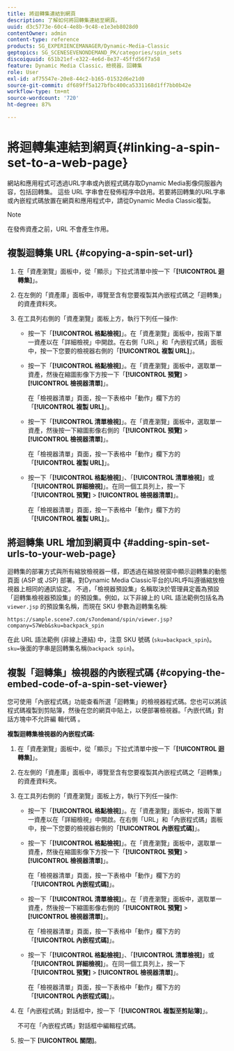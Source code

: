 ```yaml
---
title: 將迴轉集連結到網頁
description: 了解如何將回轉集連結至網頁。
uuid: d3c5773e-60c4-4e8b-9c48-e1e3eb8028d0
contentOwner: admin
content-type: reference
products: SG_EXPERIENCEMANAGER/Dynamic-Media-Classic
geptopics: SG_SCENESEVENONDEMAND_PK/categories/spin_sets
discoiquuid: 651b21ef-e322-4e6d-8e37-45ffd56f7a58
feature: Dynamic Media Classic，檢視器，回轉集
role: User
exl-id: af75547e-20e8-44c2-b165-01532d6e21d0
source-git-commit: df689ff5a127bfbc400ca5331168d1ff7bb0b42e
workflow-type: tm+mt
source-wordcount: '720'
ht-degree: 87%

---
```


# 將迴轉集連結到網頁{#linking-a-spin-set-to-a-web-page}

網站和應用程式可透過URL字串或內嵌程式碼存取Dynamic Media影像伺服器內容，包括回轉集。 這些 URL 字串會在發佈程序中啟用。若要將回轉集的URL字串或內嵌程式碼放置在網頁和應用程式中，請從Dynamic Media Classic複製。

>[!NOTE]
>
>在發佈資產之前，URL 不會產生作用。

## 複製迴轉集 URL {#copying-a-spin-set-url}

1. 在「資產瀏覽」面板中，從「顯示」下拉式清單中按一下「**[!UICONTROL 迴轉集]**」。
1. 在左側的「資產庫」面板中，導覽至含有您要複製其內嵌程式碼之「迴轉集」的資產資料夾。
1. 在工具列右側的「資產瀏覽」面板上方，執行下列任一操作:

   * 按一下「**[!UICONTROL 格點檢視]**」。在「資產瀏覽」面板中，按兩下單一資產以在「詳細檢視」中開啟。在右側「URL」和「內嵌程式碼」面板中，按一下您要的檢視器右側的「**[!UICONTROL 複製 URL]**」。
   * 按一下「**[!UICONTROL 格點檢視]**」。在「資產瀏覽」面板中，選取單一資產，然後在縮圖影像下方按一下「**[!UICONTROL 預覽]** > **[!UICONTROL 檢視器清單]**」。

      在「檢視器清單」頁面，按一下表格中「動作」欄下方的「**[!UICONTROL 複製 URL]**」。

   * 按一下「**[!UICONTROL 清單檢視]**」。在「資產瀏覽」面板中，選取單一資產，然後按一下縮圖影像右側的「**[!UICONTROL 預覽]** > **[!UICONTROL 檢視器清單]**」。

      在「檢視器清單」頁面，按一下表格中「動作」欄下方的「**[!UICONTROL 複製 URL]**」。

   * 按一下「**[!UICONTROL 格點檢視]**」、「**[!UICONTROL 清單檢視]**」或「**[!UICONTROL 詳細檢視]**」。在同一個工具列上，按一下「**[!UICONTROL 預覽]** > **[!UICONTROL 檢視器清單]**」。

      在「檢視器清單」頁面，按一下表格中「動作」欄下方的「**[!UICONTROL 複製 URL]**」。

## 將迴轉集 URL 增加到網頁中 {#adding-spin-set-urls-to-your-web-page}

迴轉集的部署方式與所有縮放檢視器一樣，即透過在縮放視窗中顯示迴轉集的動態頁面 (ASP 或 JSP) 部署。對Dynamic Media Classic平台的URL呼叫遵循縮放檢視器上相同的通訊協定。 不過，「檢視器預設集」名稱取決於管理員定義為預設「迴轉集檢視器預設集」的預設集。例如，以下非線上的 URL 語法範例包括名為 `viewer.jsp` 的預設集名稱，而現在 SKU 參數為迴轉集名稱:

```as3
https://sample.scene7.com/s7ondemand/spin/viewer.jsp?company=S7Web&sku=backpack_spin
```

在此 URL 語法範例 (非線上連結) 中，注意 SKU 號碼 (`sku=backpack_spin`)。`sku=`後面的字串是回轉集名稱(`backpack spin`)。

## 複製「迴轉集」檢視器的內嵌程式碼 {#copying-the-embed-code-of-a-spin-set-viewer}

您可使用「內嵌程式碼」功能查看所選「迴轉集」的檢視器程式碼。您也可以將該程式碼複製到剪貼簿，然後在您的網頁中貼上，以便部署檢視器。「內嵌代碼」對話方塊中不允許編 輯代碼 。

**複製迴轉集檢視器的內嵌程式碼:**

1. 在「資產瀏覽」面板中，從「顯示」下拉式清單中按一下「**[!UICONTROL 迴轉集]**」。
1. 在左側的「資產庫」面板中，導覽至含有您要複製其內嵌程式碼之「迴轉集」的資產資料夾。
1. 在工具列右側的「資產瀏覽」面板上方，執行下列任一操作:

   * 按一下「**[!UICONTROL 格點檢視]**」。在「資產瀏覽」面板中，按兩下單一資產以在「詳細檢視」中開啟。在右側「URL」和「內嵌程式碼」面板中，按一下您要的檢視器右側的「**[!UICONTROL 內嵌程式碼]**」。
   * 按一下「**[!UICONTROL 格點檢視]**」。在「資產瀏覽」面板中，選取單一資產，然後在縮圖影像下方按一下「**[!UICONTROL 預覽]** > **[!UICONTROL 檢視器清單]**」。

      在「檢視器清單」頁面，按一下表格中「動作」欄下方的「**[!UICONTROL 內嵌程式碼]**」。

   * 按一下「**[!UICONTROL 清單檢視]**」。在「資產瀏覽」面板中，選取單一資產，然後按一下縮圖影像右側的「**[!UICONTROL 預覽]** > **[!UICONTROL 檢視器清單]**」。

      在「檢視器清單」頁面，按一下表格中「動作」欄下方的「**[!UICONTROL 內嵌程式碼]**」。

   * 按一下「**[!UICONTROL 格點檢視]**」、「**[!UICONTROL 清單檢視]**」或「**[!UICONTROL 詳細檢視]**」。在同一個工具列上，按一下「**[!UICONTROL 預覽]** > **[!UICONTROL 檢視器清單]**」。

      在「檢視器清單」頁面，按一下表格中「動作」欄下方的「**[!UICONTROL 內嵌程式碼]**」。

1. 在「內嵌程式碼」對話框中，按一下「**[!UICONTROL 複製至剪貼簿]**」。

   不可在「內嵌程式碼」對話框中編輯程式碼。

1. 按一下 **[!UICONTROL 關閉]**。
